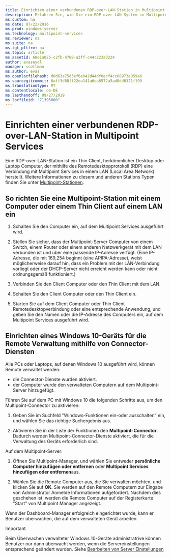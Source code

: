 ```yaml
---
title: Einrichten einer verbundenen RDP-over-LAN-Station in Multipoint Services
description: Erfahren Sie, wie Sie ein RDP-over-LAN-System in Multipoint Services einrichten.
ms.custom: na
ms.date: 07/22/2016
ms.prod: windows-server
ms.technology: multipoint-services
ms.reviewer: na
ms.suite: na
ms.tgt_pltfrm: na
ms.topic: article
ms.assetid: 60e1a025-c2fb-4708-a3ff-c44c223a3224
author: evaseydl
manager: scottman
ms.author: evas
ms.openlocfilehash: d0d63a75d3ef6e042d44df0ecf4cc08973e859a6
ms.sourcegitcommit: 6aff3d88ff22ea141a6ea6572a5ad8dd6321f199
ms.translationtype: MT
ms.contentlocale: de-DE
ms.lasthandoff: 09/27/2019
ms.locfileid: "71395000"
---
```

# <a name="set-up-an-rdp-over-lan-connected-station-in-multipoint-services"></a>Einrichten einer verbundenen RDP-over-LAN-Station in Multipoint Services
Eine RDP-over-LAN-Station ist ein Thin Client, herkömmlicher Desktop oder Laptop Computer, der mithilfe des Remotedesktopprotokoll (RDP) eine Verbindung mit Multipoint Services in einem LAN (Local Area Network) herstellt. Weitere Informationen zu diesem und anderen Stations Typen finden Sie unter [Multipoint-Stationen](MultiPoint-services-Stations.md).  
  
## <a name="to-set-up-a-multipoint-station-using-a-computer-or-thin-client-on-a-lan"></a>So richten Sie eine Multipoint-Station mit einem Computer oder einem Thin Client auf einem LAN ein  
  
1.  Schalten Sie den Computer ein, auf dem Multipoint Services ausgeführt wird.  
  
2.  Stellen Sie sicher, dass der Multipoint-Server Computer von einem Switch, einem Router oder einem anderen Netzwerkgerät mit dem LAN verbunden ist und über eine passende IP-Adresse verfügt. (Eine IP-Adresse, die mit 169,254 beginnt (eine APIPA-Adresse), weist möglicherweise darauf hin, dass ein Problem mit der LAN-Verbindung vorliegt oder der DHCP-Server nicht erreicht werden kann oder nicht ordnungsgemäß funktioniert.)  
  
3.  Verbinden Sie den Client Computer oder den Thin Client mit dem LAN.  
  
4.  Schalten Sie den Client Computer oder den Thin Client ein.  
  
5.  Starten Sie auf dem Client Computer oder Thin Client Remotedesktopverbindung oder eine entsprechende Anwendung, und geben Sie den Namen oder die IP-Adresse des Computers ein, auf dem Multipoint Services ausgeführt wird.

## <a name="set-up-a-windows-10-device-for-remote-management-by-using-connector-services"></a>Einrichten eines Windows 10-Geräts für die Remote Verwaltung mithilfe von Connector-Diensten
Alle PCs oder Laptops, auf denen Windows 10 ausgeführt wird, können Remote verwaltet werden:
- die Connector-Dienste wurden aktiviert.  
- der Computer wurde den verwalteten Computern auf dem Multipoint-Server hinzugefügt.  

Führen Sie auf dem PC mit Windows 10 die folgenden Schritte aus, um den Multipoint-Connector zu aktivieren:

1. Geben Sie im Suchfeld "Windows-Funktionen ein-oder ausschalten" ein, und wählen Sie das richtige Suchergebnis aus. 

2. Aktivieren Sie in der Liste der Funktionen den **Multipoint-Connector**. Dadurch werden Multipoint-Connector-Dienste aktiviert, die für die Verwaltung des Geräts erforderlich sind. 

Auf dem Multipoint-Server:
1. Öffnen Sie Multipoint-Manager, und wählen Sie entweder **persönliche Computer hinzufügen oder entfernen** oder **Multipoint Services hinzufügen oder entfernen**aus.

2. Wählen Sie die Remote Computer aus, die Sie verwalten möchten, und klicken Sie auf **OK**.  Sie werden auf den Remote Computern zur Eingabe von Administrator Anmelde Informationen aufgefordert.  Nachdem dies geschehen ist, werden die Remote Computer auf der Registerkarte "Start" von Multipoint Manager angezeigt.

Wenn der Dashboard-Manager erfolgreich eingerichtet wurde, kann er Benutzer überwachen, die auf dem verwalteten Gerät arbeiten.

> [!IMPORTANT]  
> Beim Überwachen verwalteter Windows 10-Geräte administratrive können Benutzer nur dann überwacht werden, wenn die Servereinstellungen entsprechend geändert wurden. Siehe [Bearbeiten von Server Einstellungen](Edit-Server-Settings.md)